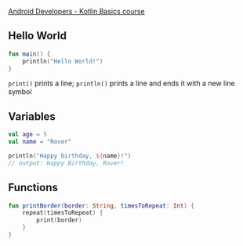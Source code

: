 [Android Developers - Kotlin Basics course](https://developer.android.com/courses/android-basics-kotlin/course)

## Hello World

```kotlin
fun main() {
	println("Hello World!")
}
```

`print()` prints a line; `println()` prints a line and ends it with a new line symbol

## Variables

```kotlin
val age = 5
val name = "Rover"
```

```kotlin
println("Happy birthday, ${name}!")
// output: Happy Birthday, Rover!
```

## Functions

```kotlin
fun printBorder(border: String, timesToRepeat: Int) {
	repeat(timesToRepeat) {
		print(border)
	}
}
```
